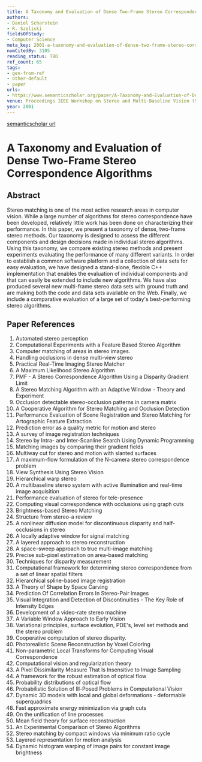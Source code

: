 ```yaml
---
title: A Taxonomy and Evaluation of Dense Two-Frame Stereo Correspondence Algorithms
authors:
- Daniel Scharstein
- R. Szeliski
fieldsOfStudy:
- Computer Science
meta_key: 2001-a-taxonomy-and-evaluation-of-dense-two-frame-stereo-correspondence-algorithms
numCitedBy: 3105
reading_status: TBD
ref_count: 65
tags:
- gen-from-ref
- other-default
- paper
urls:
- https://www.semanticscholar.org/paper/A-Taxonomy-and-Evaluation-of-Dense-Two-Frame-Stereo-Scharstein-Szeliski/d2f78c2b2b325d72f359d4c797c9aab6a8e60942?sort=total-citations
venue: Proceedings IEEE Workshop on Stereo and Multi-Baseline Vision (SMBV 2001)
year: 2001
---
```


[semanticscholar url](https://www.semanticscholar.org/paper/A-Taxonomy-and-Evaluation-of-Dense-Two-Frame-Stereo-Scharstein-Szeliski/d2f78c2b2b325d72f359d4c797c9aab6a8e60942?sort=total-citations)

# A Taxonomy and Evaluation of Dense Two-Frame Stereo Correspondence Algorithms

## Abstract

Stereo matching is one of the most active research areas in computer vision. While a large number of algorithms for stereo correspondence have been developed, relatively little work has been done on characterizing their performance. In this paper, we present a taxonomy of dense, two-frame stereo methods. Our taxonomy is designed to assess the different components and design decisions made in individual stereo algorithms. Using this taxonomy, we compare existing stereo methods and present experiments evaluating the performance of many different variants. In order to establish a common software platform and a collection of data sets for easy evaluation, we have designed a stand-alone, flexible C++ implementation that enables the evaluation of individual components and that can easily be extended to include new algorithms. We have also produced several new multi-frame stereo data sets with ground truth and are making both the code and data sets available on the Web. Finally, we include a comparative evaluation of a large set of today's best-performing stereo algorithms.

## Paper References

1. Automated stereo perception
2. Computational Experiments with a Feature Based Stereo Algorithm
3. Computer matching of areas in stereo images.
4. Handling occlusions in dense multi-view stereo
5. Practical Real-Time Imaging Stereo Matcher
6. A Maximum Likelihood Stereo Algorithm
7. PMF - A Stereo Correspondence Algorithm Using a Disparity Gradient Limit
8. A Stereo Matching Algorithm with an Adaptive Window - Theory and Experiment
9. Occlusion detectable stereo-occlusion patterns in camera matrix
10. A Cooperative Algorithm for Stereo Matching and Occlusion Detection
11. Performance Evaluation of Scene Registration and Stereo Matching for Artographic Feature Extraction
12. Prediction error as a quality metric for motion and stereo
13. A survey of image registration techniques
14. Stereo by Intra- and Inter-Scanline Search Using Dynamic Programming
15. Matching images by comparing their gradient fields
16. Multiway cut for stereo and motion with slanted surfaces
17. A maximum-flow formulation of the N-camera stereo correspondence problem
18. View Synthesis Using Stereo Vision
19. Hierarchical warp stereo
20. A multibaseline stereo system with active illumination and real-time image acquisition
21. Performance evaluation of stereo for tele-presence
22. Computing visual correspondence with occlusions using graph cuts
23. Brightness-based Stereo Matching
24. Structure from stereo-a review
25. A nonlinear diffusion model for discontinuous disparity and half-occlusions in stereo
26. A locally adaptive window for signal matching
27. A layered approach to stereo reconstruction
28. A space-sweep approach to true multi-image matching
29. Precise sub-pixel estimation on area-based matching
30. Techniques for disparity measurement
31. Computational framework for determining stereo correspondence from a set of linear spatial filters
32. Hierarchical spline-based image registration
33. A Theory of Shape by Space Carving
34. Prediction Of Correlation Errors In Stereo-Pair Images
35. Visual Integration and Detection of Discontinuities - The Key Role of Intensity Edges
36. Development of a video-rate stereo machine
37. A Variable Window Approach to Early Vision
38. Variational principles, surface evolution, PDE's, level set methods and the stereo problem
39. Cooperative computation of stereo disparity.
40. Photorealistic Scene Reconstruction by Voxel Coloring
41. Non-parametric Local Transforms for Computing Visual Correspondence
42. Computational vision and regularization theory
43. A Pixel Dissimilarity Measure That Is Insensitive to Image Sampling
44. A framework for the robust estimation of optical flow
45. Probability distributions of optical flow
46. Probabilistic Solution of Ill-Posed Problems in Computational Vision
47. Dynamic 3D models with local and global deformations - deformable superquadrics
48. Fast approximate energy minimization via graph cuts
49. On the unification of line processes
50. Mean field theory for surface reconstruction
51. An Experimental Comparison of Stereo Algorithms
52. Stereo matching by compact windows via minimum ratio cycle
53. Layered representation for motion analysis
54. Dynamic histogram warping of image pairs for constant image brightness
